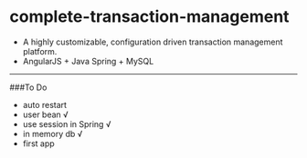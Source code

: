 # complete-transaction-management
* A highly customizable, configuration driven transaction management platform.
* AngularJS + Java Spring + MySQL

---

###To Do
* auto restart
* user bean √
* use session in Spring √
* in memory db √
* first app
